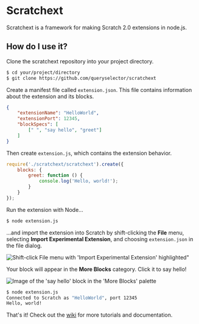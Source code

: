 # Scratchext

Scratchext is a framework for making Scratch 2.0 extensions in node.js.

## How do I use it?

Clone the scratchext repository into your project directory.

```sh
$ cd your/project/directory
$ git clone https://github.com/queryselector/scratchext
```

Create a manifest file called `extension.json`. This file contains information about the extension and its blocks.

```json
{
    "extensionName": "HelloWorld",
    "extensionPort": 12345,
    "blockSpecs": [
        [" ", "say hello", "greet"]
    ]
}
```

Then create `extension.js`, which contains the extension behavior.

```js
require('./scratchext/scratchext').create({
    blocks: {
        greet: function () {
            console.log('Hello, world!');
        }
    }
});
```

Run the extension with Node…

```sh
$ node extension.js
```

…and import the extension into Scratch by shift-clicking the **File** menu, selecting **Import Experimental Extension**, and choosing `extension.json` in the file dialog.

![Shift-click File menu with 'Import Experimental Extension' highlighted"](http://scratch.mit.edu/internalapi/asset/0a21c83d286a59ad7f0408fd8296eb82.png/get/)

Your block will appear in the **More Blocks** category. Click it to say hello!

![Image of the 'say hello' block in the 'More Blocks' palette](http://scratch.mit.edu/internalapi/asset/65a2b074d530f905ccb840853d06842d.png/get/)

```sh
$ node extension.js
Connected to Scratch as "HelloWorld", port 12345
Hello, world!
```

That's it! Check out the [wiki](https://github.com/queryselector/scratchext/wiki) for more tutorials and documentation.
